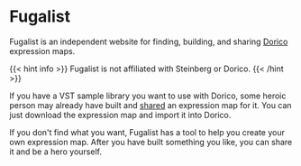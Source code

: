 
# Fugalist 

Fugalist is an independent website for finding, building, and sharing [Dorico](https://new.steinberg.net/dorico/)
expression maps.

{{< hint info >}}
Fugalist is not affiliated with Steinberg or Dorico.
{{< /hint >}}

If you have a VST sample library you want to use with Dorico, some heroic person may already have built and
[shared](https://fugalist.com/Search) an expression map for it.
You can just download the expression map and import it into Dorico.

If you don't find what you want, Fugalist has a tool to help you create your own expression map.
After you have built something you like, you can share it and be a hero yourself.
